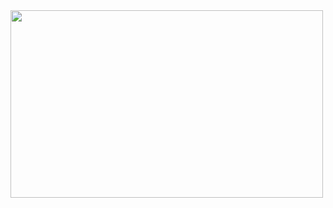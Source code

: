 <img src="https://github.com/pritamzope/OS/blob/master/Graphics/Simple/rectangle/img/rectangle.png" width="500" height="300"/>
